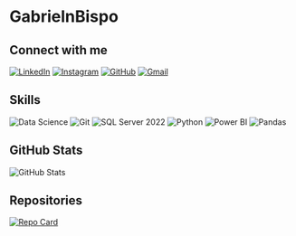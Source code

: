 # GabrielnBispo

## Connect with me 
[![LinkedIn](https://img.shields.io/badge/LinkedIn-A5B4FC?style=for-the-badge&logo=linkedin&logoColor=white)](https://www.linkedin.com/in/gabriel-n-6a6a71147/)
[![Instagram](https://img.shields.io/badge/-Instagram-A5B4FC?style=for-the-badge&logo=instagram&logoColor=white)](https://www.instagram.com/gabrielnbispo/)
[![GitHub](https://img.shields.io/badge/GitHub-A5B4FC?style=for-the-badge&logo=github&logoColor=white)](https://github.com/GabrielnBispo)
[![Gmail](https://img.shields.io/badge/Gmail-A5B4FC?style=for-the-badge&logo=gmail&logoColor=white)](mailto:gabriel.bispo99@gmail.com)

## Skills
![Data Science](https://img.shields.io/badge/Data%20Science-A5B4FC?style=for-the-badge&logo=data-science&logoColor=white)
![Git](https://img.shields.io/badge/GIT-A5B4FC?style=for-the-badge&logo=git&logoColor=white)
![SQL Server 2022](https://img.shields.io/badge/SQL%20Server%202022-A5B4FC?style=for-the-badge&logo=microsoftsqlserver&logoColor=white)
![Python](https://img.shields.io/badge/python-A5B4FC?style=for-the-badge&logo=python&logoColor=white)
![Power BI](https://img.shields.io/badge/Power%20BI-A5B4FC?style=for-the-badge&logo=powerbi&logoColor=white)
![Pandas](https://img.shields.io/badge/Pandas-A5B4FC?style=for-the-badge&logo=pandas&logoColor=white)

## GitHub Stats

![GitHub Stats](https://github-readme-stats.vercel.app/api?username=GabrielnBispo&theme=transparent&bg_color=A5B4FC&border_color=white&show_icons=true&icon_color=FFF&title_color=FFF&text_color=FFF&hide_title=true&hide=stars) 

## Repositories

[![Repo Card](https://github-readme-stats.vercel.app/api/pin/?username=GabrielnBispo&repo=dio-lab-open-source&bg_color=A5B4FC&border_color=FFF&show_icons=true&icon_color=FFF&title_color=FFF&text_color=FFF)](https://github.com/GabrielnBispo/dio-lab-open-source)